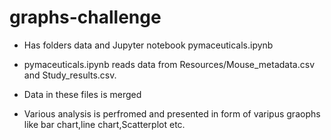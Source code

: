 # graphs-challenge

* Has folders data and Jupyter notebook pymaceuticals.ipynb

* pymaceuticals.ipynb reads data from Resources/Mouse_metadata.csv and Study_results.csv.

* Data in these files is merged

* Various analysis is perfromed and presented in form of varipus graophs like bar chart,line chart,Scatterplot etc.


